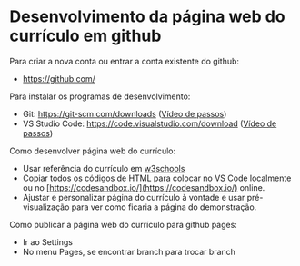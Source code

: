 # Desenvolvimento da página web do currículo em github

Para criar a nova conta ou entrar a conta existente do github:

- https://github.com/

Para instalar os programas de desenvolvimento:

- Git: https://git-scm.com/downloads ([Vídeo de passos](https://www.youtube.com/watch?v=Am46OOLgV4s))
- VS Studio Code: https://code.visualstudio.com/download ([Vídeo de passos](https://www.youtube.com/watch?v=QT-YWT1-YI4))

Como desenvolver página web do currículo:

- Usar referência do currículo em [w3schools](https://www.w3schools.com/w3css/tryit.asp?filename=tryw3css_templates_cv&stacked=h)
- Copiar todos os códigos de HTML para colocar no VS Code localmente ou no [https://codesandbox.io/](https://codesandbox.io/) online.
- Ajustar e personalizar página do currículo à vontade e usar pré-visualização para ver como ficaria a página do demonstração.

Como publicar a página web do currículo para github pages:

- Ir ao Settings
- No menu Pages, se encontrar branch para trocar branch
